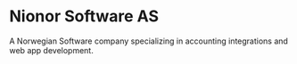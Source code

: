 # Nionor Software AS

A Norwegian Software company specializing in accounting integrations and web app development.
